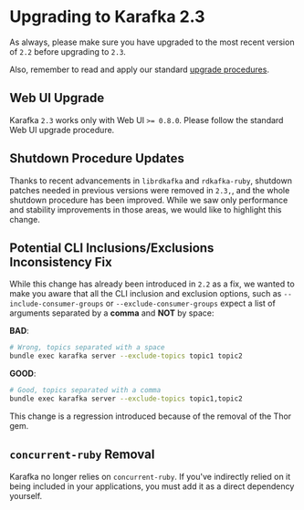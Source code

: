 # Upgrading to Karafka 2.3

As always, please make sure you have upgraded to the most recent version of `2.2` before upgrading to `2.3`.

Also, remember to read and apply our standard [upgrade procedures](https://karafka.io/docs/Upgrading/).

## Web UI Upgrade

Karafka `2.3` works only with Web UI `>= 0.8.0`. Please follow the standard Web UI upgrade procedure.

## Shutdown Procedure Updates

Thanks to recent advancements in `librdkafka` and `rdkafka-ruby`, shutdown patches needed in previous versions were removed in `2.3,`, and the whole shutdown procedure has been improved. While we saw only performance and stability improvements in those areas, we would like to highlight this change.

## Potential CLI Inclusions/Exclusions Inconsistency Fix

While this change has already been introduced in `2.2` as a fix, we wanted to make you aware that all the CLI inclusion and exclusion options, such as `--include-consumer-groups` or `--exclude-consumer-groups` expect a list of arguments separated by a **comma** and **NOT** by space:

**BAD**:

```bash
# Wrong, topics separated with a space
bundle exec karafka server --exclude-topics topic1 topic2
```

**GOOD**:

```bash
# Good, topics separated with a comma
bundle exec karafka server --exclude-topics topic1,topic2
```

This change is a regression introduced because of the removal of the Thor gem.

## `concurrent-ruby` Removal

Karafka no longer relies on `concurrent-ruby`. If you've indirectly relied on it being included in your applications, you must add it as a direct dependency yourself.
